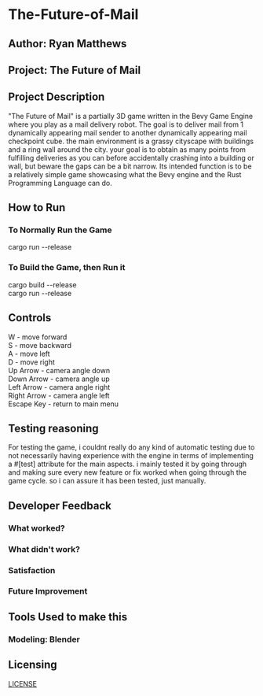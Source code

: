 # The-Future-of-Mail

## Author: Ryan Matthews

## Project: The Future of Mail

## Project Description

"The Future of Mail" is a partially 3D game written in the Bevy Game Engine where you play as a mail delivery robot. The goal is to deliver mail from 1 dynamically appearing mail sender to another dynamically appearing mail checkpoint cube. the main environment is a grassy cityscape with buildings and a ring wall around the city. your goal is to obtain as many points from fulfilling deliveries as you can before accidentally crashing into a building or wall, but beware the gaps can be a bit narrow. Its intended function is to be a relatively simple game showcasing what the Bevy engine and the Rust Programming Language can do.

## How to Run

### To Normally Run the Game

cargo run --release

### To Build the Game, then Run it

cargo build --release\
cargo run --release

## Controls

W - move forward\
S - move backward\
A - move left\
D - move right\
Up Arrow - camera angle down\
Down Arrow - camera angle up\
Left Arrow - camera angle right\
Right Arrow - camera angle left\
Escape Key - return to main menu

## Testing reasoning

For testing the game, i couldnt really do any kind of automatic testing due to not necessarily having experience with the engine in terms of implementing a #[test] attribute for the main aspects. i mainly tested it by going through and making sure every new feature or fix worked when going through the game cycle. so i can assure it has been tested, just manually.

## Developer Feedback

### What worked?

### What didn't work?

### Satisfaction

### Future Improvement

## Tools Used to make this

### Modeling: Blender

## Licensing

[LICENSE](LICENSE)
